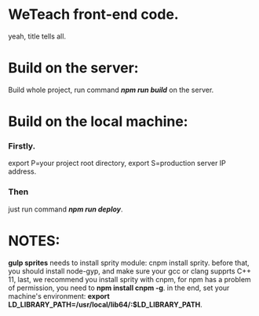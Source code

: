 # WeTeach front-end code.
yeah, title tells all.

# Build on the server:
Build whole project, run command ***npm run build*** on the server.

# Build on the local machine:
### Firstly.
export P=your project root directory,
export S=production server IP address.
### Then
just run command ***npm run deploy***.

# NOTES:
**gulp sprites** needs to install sprity module: cnpm install sprity. before that, you should install node-gyp, and make sure your gcc or clang supprts C++ 11, last, we recommend you install sprity with cnpm, for npm has a problem of permission, you need to **npm install cnpm -g**. in the end, set your machine's environment: **export LD_LIBRARY_PATH=/usr/local/lib64/:$LD_LIBRARY_PATH**.
